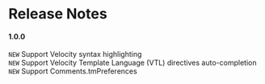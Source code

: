 Release Notes
=============

#### 1.0.0

`NEW` Support Velocity syntax highlighting  
`NEW` Support Velocity Template Language (VTL) directives auto-completion
`NEW` Support Comments.tmPreferences  